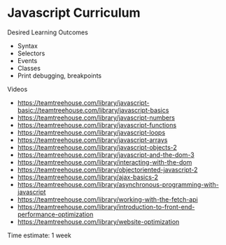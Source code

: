 # Javascript Curriculum

Desired Learning Outcomes
* Syntax
* Selectors
* Events
* Classes
* Print debugging, breakpoints

Videos
* https://teamtreehouse.com/library/javascript-basic://teamtreehouse.com/library/javascript-basics 
* https://teamtreehouse.com/library/javascript-numbers
* https://teamtreehouse.com/library/javascript-functions
* https://teamtreehouse.com/library/javascript-loops
* https://teamtreehouse.com/library/javascript-arrays
* https://teamtreehouse.com/library/javascript-objects-2
* https://teamtreehouse.com/library/javascript-and-the-dom-3
* https://teamtreehouse.com/library/interacting-with-the-dom
* https://teamtreehouse.com/library/objectoriented-javascript-2
* https://teamtreehouse.com/library/ajax-basics-2
* https://teamtreehouse.com/library/asynchronous-programming-with-javascript
* https://teamtreehouse.com/library/working-with-the-fetch-api
* https://teamtreehouse.com/library/introduction-to-front-end-performance-optimization
* https://teamtreehouse.com/library/website-optimization

Time estimate: 1 week
